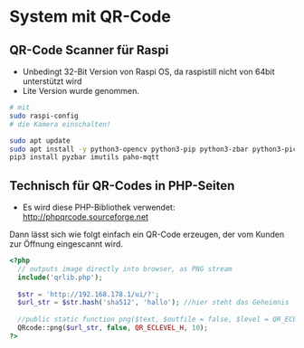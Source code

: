 # System mit QR-Code

## QR-Code Scanner für Raspi

- Unbedingt 32-Bit Version von Raspi OS, da raspistill nicht von 64bit unterstützt wird
- Lite Version wurde genommen.

```bash
# mit 
sudo raspi-config
# die Kamera einschalten!

sudo apt update
sudo apt install -y python3-opencv python3-pip python3-zbar python3-picamera
pip3 install pyzbar imutils paho-mqtt
```


## Technisch für QR-Codes in PHP-Seiten

* Es wird diese PHP-Bibliothek verwendet: http://phpqrcode.sourceforge.net

Dann lässt sich wie folgt einfach ein QR-Code erzeugen, der vom Kunden zur Öffnung eingescannt wird.
```php
<?php
  // outputs image directly into browser, as PNG stream
  include('qrlib.php');
  
  $str = 'http://192.168.178.1/ui/?';
  $url_str = $str.hash('sha512', 'hallo'); //hier steht das Geheimnis
  
  //public static function png($text, $outfile = false, $level = QR_ECLEVEL_L, $size = 3, $margin = 4, $saveandprint=false)
  QRcode::png($url_str, false, QR_ECLEVEL_H, 10);
?>
```
